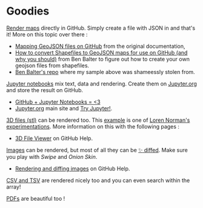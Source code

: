 # Goodies


[Render maps](./map.geojson) directly in GitHub. Simply create a file with JSON in and that's it! More on this topic over there :
- [Mapping GeoJSON files on GitHub](https://help.github.com/articles/mapping-geojson-files-on-github/) from the original documentation,
- [How to convert Shapefiles to GeoJSON maps for use on GitHub (and why you should)](http://ben.balter.com/2013/06/26/how-to-convert-shapefiles-to-geojson-for-use-on-github/) from Ben Balter to figure out how to create your own geojson files from shapefiles.
- [Ben Balter's repo](https://github.com/benbalter/dc-wifi-social) where my sample above was shameessly stolen from.

[Jupyter notebooks](./jupyter.ipynb) mix text, data and rendering. Create them on [Jupyter.org](https://try.jupyter.org/) and store the result on GitHub.
- [GitHub + Jupyter Notebooks = <3](https://github.com/blog/1995-github-jupyter-notebooks-3)
- [Jupyter.org](http://jupyter.org/) main site and [Try Jupyter!](https://try.jupyter.org/).

[3D files (stl)](./octocat_head.stl) can be rendered too. This [example](./octocat_head.stl) is one of [Loren Norman's experimentations](http://lorennorman.github.io/octocat-3d/). More information on this with the following pages :
- [3D File Viewer](https://help.github.com/articles/3d-file-viewer/) on GitHub Help.


[Images](./daftpunktocat.gif) can be rendered, but most of all they can be [:sparkles:  diffed](https://github.com/helaili/Goodies/commit/a6e6a3358741bc96cecaae1b011f9651df04e05d). Make sure you play with *Swipe* and *Onion Skin*.
- [Rendering and diffing images](https://help.github.com/articles/rendering-and-diffing-images/) on GitHub Help.

[CSV and TSV](./golf_courses.csv) are rendered nicely too and you can even search within the array!

[PDFs](./enterprise-datasheet.pdf) are beautiful too !
